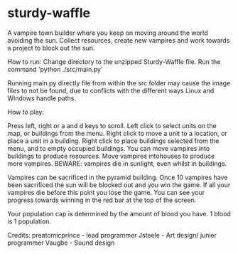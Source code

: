 # sturdy-waffle
A vampire town builder where you keep on moving around the world avoiding the sun.
Collect resources, create new vampires and work towards a project to block out the sun.

How to run:
Change directory to the unzipped Sturdy-Waffle file. Run the command 'python ./src/main.py'

Running main.py directly file from within the src folder may cause the image files to not be found, due to conflicts with the different ways Linux and Windows handle paths.

How to play:

Press left, right or a and d keys to scroll. 
Left click to select units on the map, or buildings from the menu.
Right click to move a unit to a location, or place a unit in a building.
Right click to place buildings selected from the menu, and to empty occupied buildings.
You can move vampires into buildings to produce resources. Move vampires intohouses to produce more vampires. 
BEWARE: vampires die in sunlight, even whilst in buildings.

Vampires can be sacrificed in the pyramid building. Once 10 vampires have been sacrificed the sun will be blocked out and you win the game.
If all your vampires die before this point you lose the game. You can see your progress towards winning in the red bar at the top of the screen.

Your population cap is determined by the amount of blood you have. 1 blood is 1 population.

Credits:
preatomicprince - lead programmer 
Jsteele - Art design/ junier programmer
Vaugbe - Sound design